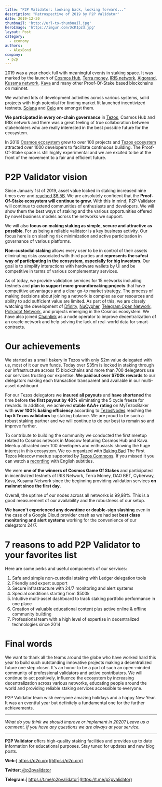```yaml
---
title: "P2P Validator: looking back, looking forward..."
description: "Retrospective of 2019 by P2P Validator"
date: 2019-12-30
thumbnail: 'http://url-to-thumbnail.jpg'
heroImage: 'https://imgur.com/DcKIp2d.jpg'
layout: Post
category:
  - economy
authors:
  - AlexBond
company:
 - p2p
---
```


2019 was a year chock full with meaningful events in staking space. It was marked by the launch of [Cosmos Hub](https://hub.cosmos.network/), [Terra money](https://terra.money/), [IRIS network](https://www.irisnet.org/), [Algorand](https://www.algorand.com/), [Kusama network](https://kusama.network/), [Kava](https://www.kava.io/) and many other Proof-Of-Stake based blockchains on mainnet.

We watched lots of development activities across various systems, solid projects with high potential for finding market fit launched incentivized testnets. [Solana](https://solana.com/) and [Celo](https://celo.org/) are amongst them.

**We participated in every on-chain governance** in [Tezos](https://tezos.com/), Cosmos Hub and IRIS network and there was a great feeling of true collaboration between stakeholders who are really interested in the best possible future for the ecosystem.

In 2019 [Cosmos ecosystem](https://cosmonauts.world/) grew to over 100 projects and [Tezos ecosystem](https://tezosprojects.com/) attracted over 1000 developers to facilitate continuous building. The Proof-Of-Stake space is still highly experimental and we are excited to be at the front of the movement to a fair and efficient future.

# P2P Validator vision

Since January 1st of 2019, asset value locked in staking increased nine times over and [reached $6,5B](https://www.stakingrewards.com/global-charts). We are absolutely confident that the **Proof-Of-Stake ecosystem will continue to grow**. With this in mind, P2P Validator will continue to extend communities of enthusiasts and developers. We will show them the best ways of staking and the various opportunities offered by novel business models across the networks we support.

We will also **focus on making staking as simple, secure and attractive as possible**. For us being a reliable validator is a key business activity. Our focus here is on slashing risk minimization and active participation in governance of various platforms.

**Non-custodial staking** allows every user to be in control of their assets eliminating risks associated with third parties and **represents the safest way of participating in the ecosystem, especially for big investors**. Our goal is to simplify interactions with hardware wallets by UI and be competitive in terms of various complementary services.

As of today, we provide validation services for 15 networks including testnets and **plan to support more groundbreaking projects** that have competitive advantages and a clear go-to market strategy. The process of making decisions about joining a network is complex as our resources and ability to add sufficient value are limited. As part of this, we are closely watching the development of [Dfinity](https://dfinity.org/), [NuCypher](https://www.nucypher.com/), [Telegram Open Network](https://test.ton.org/tblkch.pdf), [Polkadot Network](https://polkadot.network/), and projects emerging in the Cosmos ecosystem. We have also joined [Chainlink](https://chain.link/) as a node operator to improve decentralization of an oracle network and help solving the lack of real-world data for smart-contracts.

# Our achievements

We started as a small bakery in Tezos with only $2m value delegated with us, most of it our own funds. Today over $35m is locked in staking through our infrastructure across 15 blockchains and more than 700 delegators use our services trusting our expertise. **We paid out over $700k rewards** to our delegators making each transaction transparent and available in our multi-asset dashboard. 

For our Tezos delegators we **insured all payouts** and **have shortened** the time before **the first payout by 40%** eliminating the 5 cycle freeze for rewards. In addition, we achieved **stable AAA+ rating** on MyTezosBaker with **over 100% baking efficiency** according to [TezosNodes](https://www.tezos-nodes.com/) reaching the **top 5 Tezos validators** by staking balance. We are proud to be such a robust staking partner and we will continue to do our best to remain so and improve further.

To contribute to building the community we conducted the first meetup related to Cosmos network in Moscow featuring Cosmos Hub and Kava. Meetup attracted over 100 developers and enthusiasts showing the huge interest in this ecosystem. We co-organized with [Baking Bad](https://baking-bad.org/) The First Tezos Moscow meetup supported by [Tezos Commons](https://tezoscommons.org/). If you missed it you can watch a [recording](https://www.youtube.com/channel/UC4O5M30Exrg1abhacOJKUVw) with English subtitles.

We were **one of the winners of Cosmos Game Of Stakes** and participated in incentivized testnets of IRIS Network, Terra Money, DAO BET, Cyberway, Kava, Kusama Network since the beginning providing validation services **on mainnet since the first day**. 

Overall, the uptime of our nodes across all networks is 99,98%. This is a good measurement of our availability and the robustness of our setup. 

**We haven't experienced any downtime or double-sign slashing** even in the case of a Google Cloud provider crash as we had set **best class monitoring and alert systems** working for the convenience of our delegators 24/7.

# 7 reasons to add P2P Validator to your favorites list

Here are some perks and useful components of our services:

1. Safe and simple non-custodial staking with Ledger delegation tools
2. Friendly and expert support
3. Secure infrastructure with 24/7 monitoring and alert systems
4. Special conditions starting from $500k
5. Intuitive multi-asset dashboard to track staking portfolio performance in one place
6. Creation of valuable educational content plus active online & offline community building 
7. Professional team with a high level of expertise in decentralized technologies since 2014

# Final words

We want to thank all the teams around the globe who have worked hard this year to build such outstanding innovative projects making a decentralized future one step closer. It's an honor to be a part of such an open-minded community of professional validators and active contributors. We will continue to act positively, influence the ecosystem by increasing decentralization across various networks, educating people around the world and providing reliable staking services accessible to everyone.

P2P Validator team wish everyone amazing holidays and a happy New Year. It was an eventful year but definitely a fundamental one for the further achievements.

------

*What do you think we should improve or implement in 2020? Leave us a comment. If you have any questions we are always at your service.*

------

**P2P Validator** offers high-quality staking facilities and provides up to date information for educational purposes. Stay tuned for updates and new blog posts.

**Web:**[ https://p2p.org](https://p2p.org)

**Twitter:**[ @p2pvalidator](https://twitter.com/p2pvalidator)

**Telegram:**[ https://t.me/p2pvalidator](https://t.me/p2pvalidator)